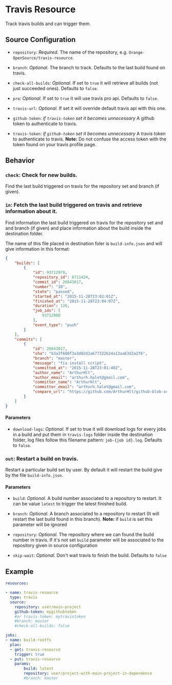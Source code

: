 # Travis Resource

Track travis builds and can trigger them.

## Source Configuration

* `repository`: *Required.* The name of the repository, e.g. `Orange-OpenSource/travis-resource`.

* `branch`: *Optional.* The branch to track. Defaults to the last build found on travis.

* `check-all-builds`: *Optional.* If set to `true` it will retrieve all builds (not just succeeded ones). Defaults to `false`.

* `pro`: *Optional.* If set to `true` it will use travis pro api. Defaults to `false`.

* `travis-url`: *Optional.* If set it will override default travis api with this one.

* `github-token`: *if `travis-token` set it becomes unnecessary* A github token to authenticate to travis.

* `travis-token`: *if `github-token` set it becomes unnecessary* A travis token to authenticate to travis. **Note:** Do not confuse the access token with the token found on your travis profile page.


## Behavior

### `check`: Check for new builds.

Find the last build triggered on travis for the repository set and branch (if given).


### `in`: Fetch the last build triggered on travis and retrieve information about it.

Find information the last build triggered on travis for the repository set and and branch (if given) and place information about the build inside the destination folder.

The name of this file placed in destination foler is `build-info.json` and will give information in this format:

```json
{
	"builds": [
		{
			"id": 93712979,
			"repository_id": 6711424,
			"commit_id": 26643017,
			"number": "18",
			"state": "passed",
			"started_at": "2015-11-28T23:02:01Z",
			"finished_at": "2015-11-28T23:04:07Z",
			"duration": 126,
			"job_ids": [
				93712980
			],
			"event_type": "push"
		}
	],
	"commits": [
		{
			"id": 26643017,
			"sha": "b3a3f680f3a3d02d2a677322b24a13aa63d2a2f6",
			"branch": "master",
			"message": "fix install script",
			"committed_at": "2015-11-28T23:01:40Z",
			"author_name": "ArthurHlt",
			"author_email": "arthurh.halet@gmail.com",
			"committer_name": "ArthurHlt",
			"committer_email": "arthurh.halet@gmail.com",
			"compare_url": "https://github.com/ArthurHlt/github-blob-sender/compare/712868bf61f0...b3a3f680f3a3"
		}
	]
}
```

#### Parameters

* `download-logs`: *Optional.* If set to true it will download logs for every jobs in a build and put them in `travis-logs` folder inside the destination folder, log files follow this filename pattern: `job-{job id}.log`. Defaults to `false`.

### `out`: Restart a build on travis.

Restart a particular build set by user.
By default it will restart the build give by the file `build-info.json`.

#### Parameters

* `build`: *Optional.* A build number associated to a repository to restart. It can be value `latest` to trigger the latest finished build.

* `branch`: *Optional.* A branch associated to a repository to restart (It will restart the last build found in this branch). **Note:** if `build` is set this parameter will be ignored

* `repository`: *Optional.* The repository where we can found the build number in travis. If it's not set `build` parameter will be associated to the repository given in source configuration

* `skip-wait`: *Optional.* Don't wait travis to finish the build. Defaults to `false`

## Example

``` yaml
resources:

- name: travis-resource
  type: travis
  source:
    repository: user/main-project
    github-token: mygithubtoken
    #or travis-token: mytravistoken
    #branch: master
    #check-all-builds: false

jobs:
- name: build-rootfs
  plan:
  - get: travis-resource
    trigger: true
  - put: travis-resource
    params:
        build: latest
        repository: user/project-with-main-project-in-dependence
        #branch: master
```
